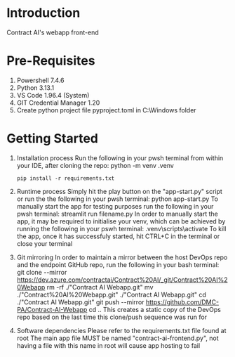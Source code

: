 # Introduction
Contract AI's webapp front-end

# Pre-Requisites
1. Powershell 7.4.6
2. Python 3.13.1
3. VS Code 1.96.4 (System)
4. GIT Credential Manager 1.20
5. Create python project file pyproject.toml in C:\Windows folder

# Getting Started
1.	Installation process
    Run the following in your pwsh terminal from within your IDE, after cloning the repo:
        python -m venv .venv
        
        pip install -r requirements.txt

2.  Runtime process
    Simply hit the play button on the "app-start.py" script or run the the following in your pwsh terminal:
        python app-start.py
    To manually start the app for testing purposes run the following in your pwsh terminal:
        streamlit run filename.py
    In order to manually start the app, it may be required to initialise your venv, which can be achieved by running the following in your pswh terminal:
        .venv\scripts\activate
    To kill the app, once it has successfuly started, hit CTRL+C in the terminal or close your terminal

3.  Git mirroring
    In order to maintain a mirror between the host DevOps repo and the endpoint GitHub repo, run the following in your bash terminal:
        git clone --mirror https://dev.azure.com/contractai/Contract%20AI/_git/Contract%20AI%20Webapp
        rm -rf ./"Contract AI Webapp.git"
        mv ./"Contract%20AI%20Webapp.git" ./"Contract AI Webapp.git"
        cd ./"Contract AI Webapp.git"
        git push --mirror https://github.com/DMC-PA/Contract-AI-Webapp
        cd ..
    This creates a static copy of the DevOps repo based on the last time this clone/push sequence was run for 

4.	Software dependencies
    Please refer to the requirements.txt file found at root
    The main app file MUST be named "contract-ai-frontend.py", not having a file with this name in root will cause app hosting to fail